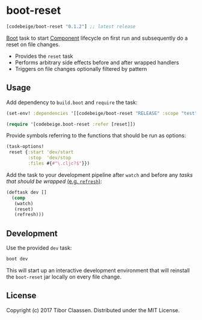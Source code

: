 # boot-reset

[](dependency)
```clojure
[codebeige/boot-reset "0.1.2"] ;; latest release
```
[](/dependency)

[Boot][1] task to start [Component][2] lifecycle on first run and subsequently
do a reset on file changes.

* Provides the `reset` task
* Performs arbitrary side effects before and after wrapped handlers
* Triggers on file changes optionally filtered by pattern


## Usage

Add dependency to `build.boot` and `require` the task:

```clj
(set-env! :dependencies '[[codebeige/boot-reset "RELEASE" :scope "test"]])

(require '[codebeige.boot-reset :refer [reset]])
```

Provide symbols referring to the functions that should be run as options:

```clj
(task-options!
 reset {:start 'dev/start
        :stop  'dev/stop
        :files #{#"\.cljc?$"}})
```

Add the task to your development pipeline after `watch` and before any
*tasks that should be wrapped* [(e.g. `refresh`)][3]:

```clj
(deftask dev []
  (comp
   (watch)
   (reset)
   (refresh)))
```


## Development

Use the provided `dev` task:

```sh
boot dev
```

This will start up an interactive development environment that will reinstall
the `boot-reset` jar locally on every file change.


## License

Copyright (c) 2017 Tibor Claassen. Distributed under the MIT License.

[1]: https://github.com/boot-clj/boot
[2]: https://github.com/stuartsierra/component
[3]: https://github.com/samestep/boot-refresh
